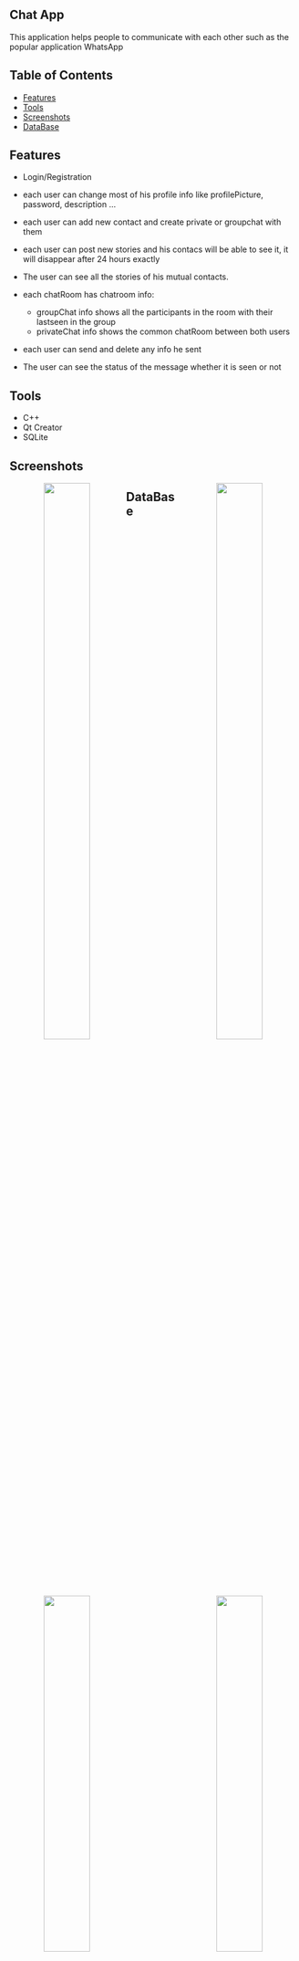 ## Chat App
This application helps people to communicate with each other such as the popular application WhatsApp


## Table of Contents
- [Features](#Features)
- [Tools](#Tools)
- [Screenshots](#Screenshots)
- [DataBase](#DataBase)

## Features
- Login/Registration
- each user can change most of his profile info like profilePicture, password, description ...
- each user can add new contact and create private or groupchat with them
- each user can post new stories and his contacs will be able to see it, it will disappear after 24 hours exactly
- The user can see all the stories of his mutual contacts.
- each chatRoom has chatroom info:
  - groupChat info shows all the participants in the room with their lastseen in the group   
  - privateChat info shows the common chatRoom between both users               
                            
- each user can send and delete any info he sent
- The user can see the status of the message whether it is seen or not

## Tools
- C++
- Qt Creator
- SQLite

## Screenshots
<p align="center">
    <img src="https://user-images.githubusercontent.com/83420413/171510827-1dd162e3-3a7e-4e22-bf2f-7f45542f6f26.png" width="40%" height="50%" align="left" />
    <img src="https://user-images.githubusercontent.com/83420413/171510787-1f781ed4-e0bc-48d8-90cf-e818d7eefbd6.png" width="40%" height="50%" align="right"/>
</p>



## DataBase
<p align="center">
    <img src="https://user-images.githubusercontent.com/45971948/117722312-2fa48080-b1e1-11eb-8388-eb15e761c989.png" width="40%" height="40%" align="left" />
    <img src="https://user-images.githubusercontent.com/45971948/117722321-3206da80-b1e1-11eb-8f4d-9823d398dc3b.png" width="40%" height="40%" align="right"/>
</p>
